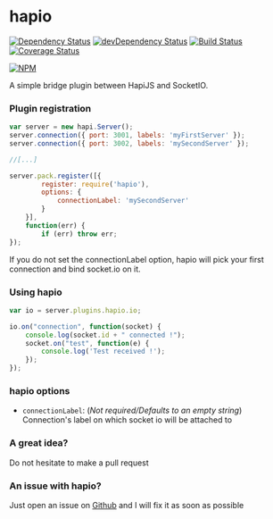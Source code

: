 hapio
=====

[![Dependency Status](https://david-dm.org/Caligone/hapio.svg)](https://david-dm.org/Caligone/hapio)
[![devDependency Status](https://david-dm.org/Caligone/hapio/dev-status.svg)](https://david-dm.org/Caligone/hapio#info=devDependencies)
[![Build Status](https://travis-ci.org/Caligone/hapio.svg?branch=master)](https://travis-ci.org/Caligone/hapio)
[![Coverage Status](https://coveralls.io/repos/Caligone/hapio/badge.svg?branch=master)](https://coveralls.io/r/Caligone/hapio?branch=master)

[![NPM](https://nodei.co/npm/hapio.png)](https://nodei.co/npm/hapio)

A simple bridge plugin between HapiJS and SocketIO.

### Plugin registration

```js
var server = new hapi.Server();
server.connection({ port: 3001, labels: 'myFirstServer' });
server.connection({ port: 3002, labels: 'mySecondServer' });

//[...]

server.pack.register([{
        register: require('hapio'),
        options: {
            connectionLabel: 'mySecondServer'
        }
    }],
    function(err) {
        if (err) throw err;
});
 ```

If you do not set the connectionLabel option, hapio will pick your first connection and bind socket.io on it.

### Using hapio

```js
var io = server.plugins.hapio.io;

io.on("connection", function(socket) {
    console.log(socket.id + " connected !");
    socket.on("test", function(e) {
        console.log('Test received !');
    });
});
 ```


### hapio options

 * `connectionLabel`: (*Not required/Defaults to an empty string*) Connection's label on which socket io will be attached to


### A great idea?

Do not hesitate to make a pull request

### An issue with hapio?

Just open an issue on [Github](https://github.com/Caligone/hapio/issues) and I will fix it as soon as possible

